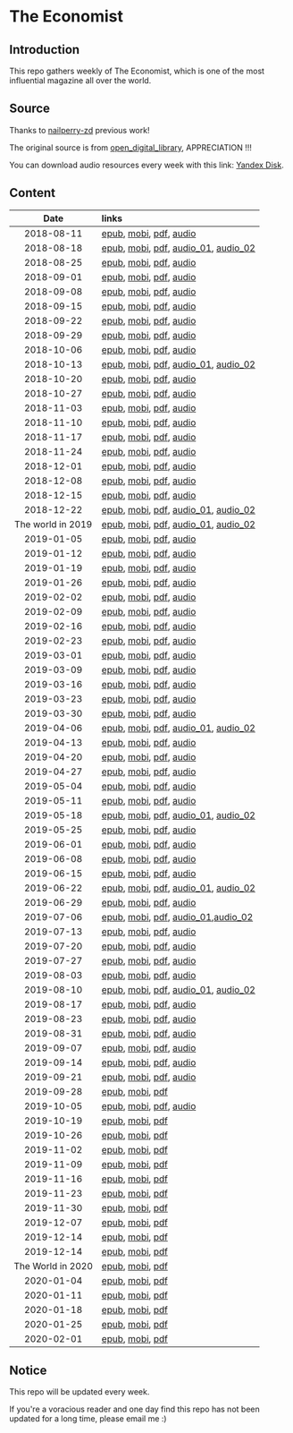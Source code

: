 # The Economist

## Introduction

This repo gathers weekly of The Economist, which is one of the most influential magazine all over the world.

## Source

Thanks to [nailperry-zd](https://github.com/nailperry-zd/The-Economist) previous work!

The original source is from [open_digital_library](https://vk.com/open_digital_library), APPRECIATION !!!

You can download audio resources every week with this link: [Yandex Disk](https://yadi.sk/d/BtzxAhnJ9qpuwg).

## Content

| Date | links |
| :----:   | :---- |
| 2018-08-11 | [epub](https://vk.com/doc223751908_472524988?hash=61a4f613a1c24934f8&dl=4ff835ae1c68fc8c6e), [mobi](https://vk.com/doc223751908_472525005?hash=5b3080755ba2d6c366&dl=4a0aa777ae372e38f9), [pdf](https://vk.com/doc223751908_472525027?hash=58ceb47f3dbb37d343&dl=4c46f6aa5588a5ea91), [audio](https://vk.com/doc223751908_472521840?hash=ec64a2664944097502&dl=1d699468e401da3d0b) |
| 2018-08-18 | [epub](https://vk.com/doc223751908_472997053?hash=9d410dbdddd4ed23f2&dl=47e1a76228853ad2ed), [mobi](https://vk.com/doc223751908_472997102?hash=d152241843ab6b560d&dl=c5544811c3e647d412), [pdf](https://vk.com/doc223751908_472997169?hash=f0a62db56ee8ed2dbb&dl=d099f14c346c893b93), [audio_01](https://vk.com/doc223751908_473060989?hash=1fa9d86cd1e1374ed0&dl=cf407422880d37edb3), [audio_02](https://vk.com/doc223751908_473060989?hash=1fa9d86cd1e1374ed0&dl=cf407422880d37edb3) |
| 2018-08-25 | [epub](https://vk.com/doc223751908_473614957?hash=3b35a42099e6b34f73&dl=cff546bb44521541da), [mobi](https://vk.com/doc223751908_473614969?hash=b0900514fe50e3e38d&dl=050c79764fc094c361), [pdf](https://vk.com/doc223751908_473614980?hash=23a98c9bd5bc163cdb&dl=93bf4c039f178d71e5), [audio](https://vk.com/doc223751908_473615072?hash=d9e7a0d74740dc5ba6&dl=1b4e1122c37b00a87e) |
| 2018-09-01 | [epub](https://vk.com/doc223751908_474134637?hash=c7f71d7c0af8fa5483&dl=ddc2f272ffba4de444), [mobi](https://vk.com/doc223751908_474134642?hash=529cea424f59f17d12&dl=5a0042431cc94f3bdd), [pdf](https://vk.com/doc223751908_474134649?hash=8a90ee53acb7ffb507&dl=87783291abe8074458), [audio](https://vk.com/doc223751908_474164271?hash=88d92f0d1b6a29c1cb&dl=2aab7476ff1a42ef27) |
| 2018-09-08 | [epub](https://vk.com/doc223751908_474792174?hash=4a1a5ae830d9036a17&dl=855988ef74c0a94fc5), [mobi](https://vk.com/doc223751908_474792183?hash=2cd55ec47047023d22&dl=59c267a20590e76513), [pdf](https://vk.com/doc223751908_474792197?hash=29ad334a659303a79e&dl=9c760c4aaaaac58e59), [audio](https://vk.com/doc223751908_474792337?hash=3e77af1bf1b0498b41&dl=ec430736cdc1ac7807) |
| 2018-09-15 | [epub](https://vk.com/doc223751908_475581851?hash=6b501fcabe96d1441b&dl=ecfc7bf12ea58eae4d), [mobi](https://vk.com/doc223751908_475581860?hash=698e929c5e40777b87&dl=96bf19fc57243eb48b), [pdf](https://vk.com/doc223751908_475581877?hash=856d9e9284de2399dd&dl=4fc941f9305bca4156), [audio](https://vk.com/doc223751908_475582176?hash=aa5d259022de0e8cf6&dl=8fe12cfbb57c548256) |
| 2018-09-22 | [epub](https://vk.com/doc223751908_476228893?hash=28eb50949ef8f95891&dl=a64853828d62b52bf8), [mobi](https://vk.com/doc223751908_476228902?hash=387eefb7702d8d3021&dl=1a82231de4e2989064), [pdf](https://vk.com/doc223751908_476228907?hash=49d0be9fc0bd233de4&dl=425653ef3ce874fca8), [audio](https://vk.com/doc223751908_476228979?hash=c3e5faba86cbda3e94&dl=b8e7dc66c85b8709af) |
| 2018-09-29 | [epub](https://vk.com/doc223751908_476826632?hash=22f1fcaa58f7d7cf2c&dl=d6b00069d5a94665a1), [mobi](https://vk.com/doc223751908_476826636?hash=4ee595c65055cf8526&dl=1c360840b15b9fd663), [pdf](https://vk.com/doc223751908_476826638?hash=4178b1eaf92cc747a1&dl=54924af5305b27841b), [audio](https://vk.com/doc223751908_476826667?hash=45ef39e080c5c10fe4&dl=3fd09bf04038383fba) |
| 2018-10-06 | [epub](https://vk.com/doc223751908_477542112?hash=898214a3cb22a9e47c&dl=00f9f36953a79b1805), [mobi](https://vk.com/doc223751908_477542114?hash=7d7d2e67803fe81866&dl=67d31d464ad9ed5288), [pdf](https://vk.com/doc223751908_477542120?hash=86127ab22dd5e077e7&dl=fe9fe5200ef25913db), [audio](https://vk.com/doc223751908_477541265?hash=4598db3096e3a7ca1f&dl=12f2dcfad4d852c5d0) |
| 2018-10-13 | [epub](https://vk.com/doc223751908_478275742?hash=f73e954c62d2093b5d&dl=2f3213fc5092367b76), [mobi](https://vk.com/doc223751908_478275746?hash=36a2d0a76b53cdea86&dl=0f7cabcf8112009bf1), [pdf](https://vk.com/doc223751908_478275754?hash=4a4396947dec388422&dl=04e7c6eb06f6c6bab6), [audio_01](https://vk.com/doc223751908_478278613?hash=13fee150184fa95cac&dl=438916066ba52f80b3), [audio_02](https://vk.com/doc223751908_478278652?hash=5efd55d2f3f7c78e79&dl=cd183a05b7f94214c5) |
| 2018-10-20 | [epub](https://vk.com/doc223751908_479109399?hash=3060f8a9461cda682e&dl=f265fc938c0c1a4903), [mobi](https://vk.com/doc223751908_479109407?hash=53040a01d36fe37ebd&dl=947f2bedccb3bf6427), [pdf](https://vk.com/doc223751908_479109411?hash=8e81de0e24f3d8a623&dl=b0e13b7e5922a5e0fa), [audio](https://vk.com/doc223751908_479104603?hash=2c61f81d653b36418a&dl=fea2f674a00e4e3817) |
| 2018-10-27 | [epub](https://vk.com/doc223751908_479802199?hash=2394825fad0f84234a&dl=66d46f0b7e8de9a40e), [mobi](https://vk.com/doc223751908_479802230?hash=ce29edf6400890a823&dl=222638cc3b4cbbd0a2), [pdf](https://vk.com/doc223751908_479802261?hash=3e9c152d7215eaa236&dl=3ecb9b9de93649ca9e), [audio](https://vk.com/doc223751908_479802828?hash=49513a4c940a0f4d4e&dl=bcb36e5f5b515b1f50) |
| 2018-11-03 | [epub](https://vk.com/doc223751908_480503642?hash=0d6371c4a06c1971f8&dl=50319b679c4219a0cc), [mobi](https://vk.com/doc223751908_480503644?hash=3f5160851cbec69fe0&dl=ac0c7fccac45918750), [pdf](https://vk.com/doc223751908_480503645?hash=e63c912034b7a2f7b1&dl=374cc636c4a64e0a6d), [audio](https://vk.com/doc223751908_480623350?hash=2f822e921f72724fd8&dl=a795f7ffe4e0e996ef) |
| 2018-11-10 | [epub](https://vk.com/doc223751908_481305202?hash=3a869f85fc68494f5d&dl=565e98fa6a41f06485), [mobi](https://vk.com/doc223751908_481305228?hash=f9bcbe0a53d89f099d&dl=3769fb67c4243745a4), [pdf](https://vk.com/doc223751908_481305248?hash=e061b68826121f697b&dl=5f26999b2c5240c8be), [audio](https://vk.com/doc223751908_481305618?hash=e40238353330193267&dl=36533f6314a84b890c) |
| 2018-11-17 | [epub](https://vk.com/doc223751908_482073469?hash=d09a141c20cf377491&dl=60f92c9d2b5eb34c69), [mobi](https://vk.com/doc223751908_482073470?hash=6ab540ed4b276918bc&dl=3b88ec75d5cf79c46c), [pdf](https://vk.com/doc223751908_482073471?hash=730bf9b08a5e5328fd&dl=f0b5d760439207bd34), [audio](https://vk.com/doc223751908_482073481?hash=14f388b43af7224c0a&dl=487680a0216377843e) |
| 2018-11-24 | [epub](https://vk.com/doc223751908_482789534?hash=6098506be99e9ba507&dl=6aa85f776305a44020), [mobi](https://vk.com/doc223751908_482789544?hash=f3de2b211327ff3d90&dl=77cdd63130536ee1d3), [pdf](https://vk.com/doc223751908_482789560?hash=2ef221f73f2461ea3f&dl=ae1d969e92c602b717), [audio](https://vk.com/doc223751908_482770199?hash=a618a42c11ddb2bb55&dl=538b6e390c102aca32) |
| 2018-12-01 | [epub](https://vk.com/doc223751908_483534321?hash=ed5dd713adbb4ca840&dl=d3a06b6ce56d56db1b), [mobi](https://vk.com/doc223751908_483534353?hash=470c11ac87747ba55f&dl=36874271b5921b7cc5), [pdf](https://vk.com/doc223751908_483534392?hash=09411c73060fa12c11&dl=f604c3e86e56a8c23c), [audio](https://vk.com/doc223751908_483534917?hash=fa1f51ffc38d2cb90d&dl=df58fb96b0bbad4c2f) |
| 2018-12-08 | [epub](https://vk.com/doc223751908_484424568?hash=20521210c77d5b5009&dl=9decad7f4ee512684e), [mobi](https://vk.com/doc223751908_484424576?hash=3f3d211b0c2dd0094b&dl=6d6e246dd031d76833), [pdf](https://vk.com/doc223751908_484424589?hash=20a759fe2daa61564d&dl=39025cb3f8d5cea090), [audio](https://vk.com/doc223751908_484424733?hash=35595139c6378587cf&dl=4f24dec11f70493c2f) |
| 2018-12-15 | [epub](https://vk.com/doc223751908_485033021?hash=e2555d26f785ff187c&dl=1276b62960b30e8c51), [mobi](https://vk.com/doc223751908_485033025?hash=70d372d2e181d71a94&dl=14151e5326258e1350), [pdf](https://vk.com/doc223751908_485033035?hash=f0e0ce8d78c912dabc&dl=6739e6f4da8c5177d7), [audio](https://vk.com/doc223751908_485033128?hash=83c418d04567f2d9d9&dl=84a978d4af8f16bf51) |
| 2018-12-22 | [epub](https://vk.com/doc223751908_485825553?hash=08beb948bfd69e83c4&dl=edd2a10e3af78c089c), [mobi](https://vk.com/doc223751908_485825561?hash=cd49ed9753e7e82f7b&dl=517cd7487aba6e39d7), [pdf](https://vk.com/doc223751908_485825567?hash=b31dd102931583500e&dl=434a9844454e265b42), [audio_01](https://vk.com/doc223751908_485824819?hash=deccb618506c2da2fc&dl=a6b1dd550109bbc21c), [audio_02](https://vk.com/doc223751908_485824862?hash=cf32ed4cc284eedbdb&dl=27ea839ac5ce741f43) |
| The world in 2019 | [epub](https://vk.com/doc223751908_487059143?hash=94701e75ff425dcf6f&dl=e657c0f060bed18ba4), [mobi](https://vk.com/doc223751908_487059638?hash=49147a9f275ac0978e&dl=789053be928205b4ce), [pdf](https://vk.com/doc223751908_487060055?hash=a0312f47298e52f23c&dl=1ecc0307c0872d3870), [audio_01](https://vk.com/doc223751908_487061016?hash=5f5e38465836feb750&dl=1cbf6cd960a8a535d0), [audio_02](https://vk.com/doc223751908_487061994?hash=a0d3ef7123a8b9a8ec&dl=68afc1995bf48c75d7) |
| 2019-01-05 | [epub](https://vk.com/doc223751908_487683952?hash=ccd136d60910608dc5&dl=04556605f84764af5b), [mobi](https://vk.com/doc223751908_487683955?hash=61c4ac45593f33206f&dl=4064f0e380152ec08f), [pdf](https://vk.com/doc223751908_487683959?hash=fc8f462c90e2c728a8&dl=53b1de5736075c5470), [audio](https://vk.com/doc223751908_487684026?hash=a0330751639c4cda63&dl=7b5f5bd81ade74207d) |
| 2019-01-12 | [epub](https://vk.com/doc223751908_488746487?hash=932f4bc484a9fea388&dl=1f055af0c0f0984c44), [mobi](https://vk.com/doc223751908_488746551?hash=dd80a1b4530a44929a&dl=e77d486a8af7a4cf30), [pdf](https://vk.com/doc223751908_488746619?hash=b2ce8048720f2ef92a&dl=bcf5acf4c67dd9d591), [audio](https://vk.com/doc223751908_488740963?hash=2cd75d12ad19a7a1db&dl=46bb8bdddd03d6a5f2) |
| 2019-01-19 | [epub](https://vk.com/doc223751908_489311782?hash=02a1e1df0aa19649bc&dl=4bb436334bdcfa1292), [mobi](https://vk.com/doc223751908_489311799?hash=e97394279457d616c6&dl=5e398cafaddaff81c9), [pdf](https://vk.com/doc223751908_489311813?hash=5e50943cc1f77f9f4e&dl=60dcbf96c20e35a1e4), [audio](https://vk.com/doc223751908_489312063?hash=74a5a369e1b64ab17f&dl=1ef1841616ddeaa576) |
| 2019-01-26 | [epub](https://vk.com/doc223751908_490111428?hash=60e5a80727ae50eeba&dl=b9e54a9a7a089425b5), [mobi](https://vk.com/doc223751908_490111431?hash=dbf11ca2b669b33f62&dl=01ba90e132f182d36b), [pdf](https://vk.com/doc223751908_490111434?hash=f21975ff6e19038fda&dl=ce92bc00801367dd96), [audio](https://vk.com/doc223751908_490110807?hash=70f48d620be70f16da&dl=416d1bfad81876b36f) |
| 2019-02-02 | [epub](https://vk.com/doc223751908_491018454?hash=404dbff84aaa388f95&dl=2362194f7a63a15ceb), [mobi](https://vk.com/doc223751908_491018432?hash=78cd583088329ac041&dl=ba08a95959c96ca2ae), [pdf](https://vk.com/doc223751908_491018472?hash=8df20546167ef64e48&dl=4fb061d1b856df97de), [audio](https://vk.com/doc223751908_491019066?hash=5bbafb2b2a3bbc84cc&dl=841e253c665a0e4670) |
| 2019-02-09 | [epub](https://vk.com/doc223751908_491700899?hash=969aa7865b1521bb50&dl=be8584ac670ecbafb8), [mobi](https://vk.com/doc223751908_491700914?hash=0b2c47e7ec1a6cf0e7&dl=441ed3c918b62672d1), [pdf](https://vk.com/doc223751908_491700922?hash=d228ff1b3e4e9fbda6&dl=00211f7bba96c01c04), [audio](https://vk.com/doc223751908_491698690?hash=7eb1122ac2686a9b23&dl=7e3f219218c849a6f1) |
| 2019-02-16 | [epub](https://vk.com/doc223751908_492610742?hash=7dbe4762a2abacc866&dl=32badd44f2a5def697), [mobi](https://vk.com/doc223751908_492610925?hash=3a05a92b33e4e63377&dl=b7288d2428677def2b), [pdf](https://vk.com/doc223751908_492611163?hash=35254c54d26040e409&dl=03bae698aaf26e8251), [audio](https://vk.com/doc223751908_492594950?hash=c56977957254f9fc0c&dl=1be79445c66097dcbc) |
| 2019-02-23 | [epub](https://vk.com/doc223751908_493356550?hash=13a5a6e1a8a8685360&dl=987814634f0d86bfd2), [mobi](https://vk.com/doc223751908_493356577?hash=a379bbab20838b939a&dl=98db16dad7502a90b2), [pdf](https://vk.com/doc223751908_493356612?hash=ce80e2b01cf09e2a77&dl=57adb94882a142bebe), [audio](https://vk.com/doc223751908_493357065?hash=4cf198bb9848470340&dl=244b458c5e7aa7e431) |
| 2019-03-01 | [epub](https://vk.com/doc223751908_494138778?hash=9cc744470b1c0a4efa&dl=ae66d910af19442fb4), [mobi](https://vk.com/doc223751908_494138796?hash=fdd0db27c46d65fb08&dl=b1c92852023fbc41c8), [pdf](https://vk.com/doc223751908_494138813?hash=2eecde906d3c1f23db&dl=3b85a709226373caff), [audio](https://vk.com/doc223751908_494139058?hash=71fbb9b81b77aa80be&dl=4d991ab6adec5073d3) |
| 2019-03-09 | [epub](https://vk.com/doc223751908_494931873?hash=d84fea822ba8f87d2b&dl=55df20d141ad9a213a), [mobi](https://vk.com/doc223751908_494931906?hash=e0fad3f686d6bfc02f&dl=03826f22b37b7eee25), [pdf](https://vk.com/doc223751908_494931933?hash=2b79ffa61c96ee5de0&dl=42c6f2b209775710ab), [audio](https://vk.com/doc223751908_494931564?hash=8ee29a25a43e06859b&dl=5bc6a834044e9ba2ed) |
| 2019-03-16 | [epub](https://vk.com/doc223751908_495637377?hash=2f3298570dfe1c1e53&dl=f7fcd8eb84bca38469), [mobi](https://vk.com/doc223751908_495637382?hash=4c8a527084d31b8a76&dl=68fa60f2f7ccaf8cef), [pdf](https://vk.com/doc223751908_495637385?hash=aa9cfcfd5672022e91&dl=dc101534c4583e806a), [audio](https://vk.com/doc223751908_495638444?hash=250d0cb26143b24777&dl=be330abc10ef93107d) |
| 2019-03-23 | [epub](https://vk.com/doc223751908_496536831?hash=6d34165e063dfec2ea&dl=8854af8b734a992483), [mobi](https://vk.com/doc223751908_496536870?hash=edc66b3bd7b9c85355&dl=8091a4a744fb47353a), [pdf](https://vk.com/doc223751908_496536936?hash=e214b6eb81cb49c4b6&dl=49eafe2c0c933079f9), [audio](https://vk.com/doc223751908_496537390?hash=a30dd6734a14620b4a&dl=35bc506cb329f05946) |
| 2019-03-30 | [epub](https://vk.com/doc223751908_497283059?hash=e213cbab3c28f26fbf&dl=3e36ea2fc3191026c4), [mobi](https://vk.com/doc223751908_496536870?hash=edc66b3bd7b9c85355&dl=8091a4a744fb47353a), [pdf](https://vk.com/doc223751908_496536936?hash=e214b6eb81cb49c4b6&dl=49eafe2c0c933079f9), [audio](https://vk.com/doc223751908_496537390?hash=a30dd6734a14620b4a&dl=35bc506cb329f05946) |
| 2019-04-06 | [epub](https://vk.com/doc223751908_498130898?hash=fd1d32a8944f3b13e5&dl=530c341a445f8e4642), [mobi](https://vk.com/doc223751908_498130946?hash=80c365a1dd8d2fd7ae&dl=d338bf34b7782e871e), [pdf](https://vk.com/doc223751908_498131006?hash=e54097777f80c88b3e&dl=298cece89fbfa8e800), [audio_01](https://vk.com/doc223751908_498133119?hash=32a41403abc6b6af74&dl=1e9c3f34a9b546b42f), [audio_02](https://vk.com/doc223751908_498134191?hash=69bc366568ae895e3d&dl=b0ab07942ab5c9d4e0) |
| 2019-04-13 | [epub](https://vk.com/doc223751908_498903806?hash=dec012928d8639bc77&dl=357988f07314fcb211), [mobi](https://vk.com/doc223751908_498903811?hash=d57097b161eaf2162d&dl=2eea29ae68fb24a2d3), [pdf](https://vk.com/doc223751908_498903813?hash=d9730434636609ba2f&dl=f7f25cc4f561c8e865), [audio](https://vk.com/doc223751908_498903845?hash=44f7be57e28f9e071b&dl=63a31144c3c7714948) |
| 2019-04-20 | [epub](https://vk.com/doc223751908_499702098?hash=c726e617efd2f25cb5&dl=8e4f29ff85b4aeb64d), [mobi](https://vk.com/doc223751908_499702099?hash=50862baf3c0626fc38&dl=dacff3f3b3491a310c), [pdf](https://vk.com/doc223751908_499702100?hash=bb4f6ec4d03e9757aa&dl=a7819e8519bbfef64f), [audio](https://vk.com/doc223751908_499702245?hash=63ec441d19764106e1&dl=e594b27e11da8ab6a8) |
| 2019-04-27 | [epub](https://vk.com/doc223751908_500528841?hash=38e0b959117438442c&dl=24cb4093ee84b479e8), [mobi](https://vk.com/doc223751908_500528873?hash=9408e850427d33fdbf&dl=ab56b9871fc338bbf0), [pdf](https://vk.com/doc223751908_500528906?hash=4660042f1b457fa7a4&dl=826f46c5945c460143), [audio](https://vk.com/doc223751908_500529254?hash=435b80fba134125262&dl=bb9d7cb7131a89373f) |
| 2019-05-04 | [epub](https://vk.com/doc223751908_501254958?hash=39367760a766b42df8&dl=f5d26c7e60b191478f), [mobi](https://vk.com/doc223751908_501254962?hash=e1135110ce9f293601&dl=c15ad61b78942eb331), [pdf](https://vk.com/doc223751908_501254965?hash=0c155b5fa627cf1a39&dl=182fc72564831a9bbe), [audio](https://vk.com/doc223751908_501254035?hash=8bb6b65f5ba2a649f2&dl=faff3c9e1c375d2cd2) |
| 2019-05-11 | [epub](https://vk.com/doc223751908_502194927?hash=3b0fc68e45cfde6b4a&dl=e48359f906aaf03446), [mobi](https://vk.com/doc223751908_502194947?hash=cd3591d1d23339dc63&dl=a4bd9d1e23e9d25747), [pdf](https://vk.com/doc223751908_502194975?hash=7c00fcd257fbb1dbe1&dl=eb1c36fbcffddbb3ea), [audio](https://vk.com/doc223751908_502195338?hash=4fa05ff3cfe1a37ee5&dl=3f8597b18de95dc258) |
| 2019-05-18 | [epub](https://vk.com/doc223751908_502793790?hash=69e572fea4c063e63b&dl=13fcd627a40277a812), [mobi](https://vk.com/doc223751908_502793796?hash=d133b069f93b3cbc27&dl=ff0fc7f4d262993448), [pdf](https://vk.com/doc223751908_502793802?hash=b0c61c899eae6e84c2&dl=64974208490cff0fbc), [audio_01](https://vk.com/doc223751908_502793956?hash=a2b8296cd58bd51cf5&dl=2960bc2e6685cf148c), [audio_02](https://vk.com/doc223751908_502793999?hash=eea99d567b14543c7c&dl=a0de821e8b592cb1da) |
| 2019-05-25 | [epub](https://vk.com/doc223751908_503707265?hash=083587b52a41150a9b&dl=54250d6ce9a4db3dbc), [mobi](https://vk.com/doc223751908_503707303?hash=cbc5540447fed0cdea&dl=b558d6c0835a8a300e), [pdf](https://vk.com/doc223751908_503707349?hash=742d0c06c4ffddbe57&dl=ecd1b947def3038f34), [audio](https://vk.com/doc223751908_503706188?hash=4fd1db9b07feb3d690&dl=3c88217497e8f5ed4d) |
| 2019-06-01 | [epub](https://vk.com/doc223751908_504519272?hash=d0dad5ca1fbfb8b9c2&dl=b27b745ab077c24acc), [mobi](https://vk.com/doc223751908_504519288?hash=07fc72a4a26e6e8ad4&dl=13bdebb0aeddca622a), [pdf](https://vk.com/doc223751908_504519308?hash=6143cf2c9e47d8fce5&dl=7b495e1e122931f7b2), [audio](https://vk.com/doc223751908_504519566?hash=d891ba5e08501dcfc1&dl=a824e78edce61c72a6) |
| 2019-06-08 | [epub](https://vk.com/doc223751908_505403506?hash=f379f122cd074d0f72&dl=e785a58eea96f16023), [mobi](https://vk.com/doc223751908_505403519?hash=c58810ae4d69a7a09d&dl=37ab566a184aa185b5), [pdf](https://vk.com/doc223751908_505403537?hash=15ffac5a9408e04a40&dl=c971905a0435a7b375), [audio](https://vk.com/doc223751908_505403822?hash=3a16ec4ee53d4826b4&dl=609908a3b555639cfd) |
| 2019-06-15 | [epub](https://vk.com/doc223751908_506414917?hash=d2c57324c7359d6818&dl=0edde358af0cff6104), [mobi](https://vk.com/doc223751908_506414938?hash=0cb649bc3597ffb0e5&dl=4518a809897684ba8d), [pdf](https://vk.com/doc223751908_506414967?hash=b3d3efe6543c68ddcc&dl=38e8a124c7a90fba9c), [audio](https://vk.com/doc223751908_506415267?hash=cb67ca387d491e54cc&dl=412f9a6139f13759cc) |
| 2019-06-22 | [epub](https://vk.com/doc223751908_507270481?hash=3a678b337b43f581dd&dl=925e492c990e35ed7c), [mobi](https://vk.com/doc223751908_507270511?hash=eb6de4ab9ac9d5dcb6&dl=ba70c076c42b59ce37), [pdf](https://vk.com/doc223751908_507270541?hash=466d23e2ee9070b493&dl=ed982c93dcd33dfaf5), [audio_01](https://vk.com/doc223751908_507271357?hash=e635aaf35ced16b8ef&dl=5deeb71b5de4a56ec5), [audio_02](https://vk.com/doc223751908_507271563?hash=b92b86b9d71acd9dc0&dl=7592eada0647cbd400) |
| 2019-06-29 | [epub](https://vk.com/doc223751908_508186205?hash=cca8a258b38c02a719&dl=2de9f6fb8936af4584), [mobi](https://vk.com/doc223751908_508186264?hash=6272d3e5dfe392ef9c&dl=477c8dec0557b2b171), [pdf](https://vk.com/doc223751908_508186152?hash=d2ca0b42bc75950ceb&dl=0ca2b1c162af73369f), [audio](https://vk.com/doc223751908_508186085?hash=e9609eef5f508d7282&dl=196f166df9232cb419) |
| 2019-07-06 | [epub](https://vk.com/doc223751908_508789108?hash=eaa6a631e44d32b481&dl=3a4116b2c8c8f75c82), [mobi](https://vk.com/doc223751908_508789142?hash=aebd78135f851a8443&dl=26bbeb89b8b5a4778b), [pdf](https://vk.com/doc223751908_508789158?hash=10e5ca14a9558b24b3&dl=41c1277491c5d35f3e), [audio_01](https://vk.com/doc223751908_508788376?hash=c05b5558d2a509794f&dl=07f52d96b66f499ffb),[audio_02](https://vk.com/doc223751908_508782432?hash=ca09ad4e664d5191dc&dl=1d193360fc91c473ba) |
| 2019-07-13 | [epub](https://vk.com/doc223751908_509635381?hash=1330bf9b76356c39c8&dl=633f2756020cecfbd6), [mobi](https://vk.com/doc223751908_509635384?hash=f6aa2fe31b4db2b091&dl=124a47f6f24f3e5abf), [pdf](https://vk.com/doc223751908_509635391?hash=22361967925f8a38d0&dl=9fa9a9af0994147bc4), [audio](https://vk.com/doc223751908_509635511?hash=2e9df3d57fca093263&dl=fe72781ada62594140) |
| 2019-07-20 | [epub](https://vk.com/doc223751908_510357806?hash=a71cfb39a2c55a99b9&dl=478fb807bd00be9390), [mobi](https://vk.com/doc223751908_510357817?hash=9bdd1b14fab66b5bb7&dl=8e2481310f9b6bec51), [pdf](https://vk.com/doc223751908_510357825?hash=ecfa42c15d5c1fdcc0&dl=d807e1acc21b66fee4), [audio](https://vk.com/doc223751908_510358024?hash=87d512d77d4d24ffe3&dl=522438fdc9fc3ef12c) |
| 2019-07-27 | [epub](https://vk.com/doc223751908_511007103?hash=418824a1bde301ba48&dl=c9276c3be30d8a94b0), [mobi](https://vk.com/doc223751908_511007128?hash=842a743582ea49620e&dl=a99f1bc5a7cdaed099), [pdf](https://vk.com/doc223751908_511007158?hash=f2636a05b54c91fbab&dl=9e30a52b4037dd07e5), [audio](https://vk.com/doc223751908_510980305?hash=166d30812a109b923a&dl=290e3a863807c20283) |
| 2019-08-03 | [epub](https://vk.com/doc223751908_511762010?hash=897f80cc7c6dc90048&dl=f5ed903900e1fc0402), [mobi](https://vk.com/doc223751908_511762034?hash=8168b315e245ceb7b8&dl=a1d59776efbcdd0eb7), [pdf](https://vk.com/doc223751908_511762058?hash=ae9c789551e317f68d&dl=fb03db2958702ea57c), [audio](https://vk.com/doc223751908_511762446?hash=aa7643717854ed7f8e&dl=ee561b084b22517cff) |
| 2019-08-10 | [epub](https://vk.com/doc223751908_512506854?hash=6290f819d34d37e115&dl=4656777533b5414b52), [mobi](https://vk.com/doc223751908_512506875?hash=e56fc2cf1997c48b0c&dl=aaca600fc837607318), [pdf](https://vk.com/doc223751908_512506895?hash=3f0f0dce904efdfca3&dl=429e56f02ef3dfb58a), [audio_01](https://vk.com/doc223751908_512507151?hash=8f98e1d5b43266689a&dl=9251cdfe87d9b5597d), [audio_02](https://vk.com/doc223751908_512507336?hash=9de140c14a7d69905d&dl=5faa42fa29800d9495) |
| 2019-08-17 | [epub](https://vk.com/doc223751908_513175324?hash=528194ad6fd44aa0d0&dl=5b8496a03b4b1a476f), [mobi](https://vk.com/doc223751908_513175326?hash=ba27c6d683d836b2f8&dl=378fa7b26a7396d43a), [pdf](https://vk.com/doc223751908_513175327?hash=a1953d07e416289210&dl=13e1790a9f3b6ce147), [audio](https://vk.com/doc223751908_513175713?hash=130d1892250b598735&dl=82e8ce3fb68f8c98d2) |
| 2019-08-23 | [epub](https://vk.com/doc223751908_514082236?hash=53991d498c844f96b6&dl=ae4a2f8f44a348cca2), [mobi](https://vk.com/doc223751908_514082257?hash=9c5e5adef96dc6b217&dl=ab753b04e2c2782fc4), [pdf](https://vk.com/doc223751908_514082288?hash=667341ba990f9f8b52&dl=0d78058178bbc39b62), [audio](https://vk.com/doc223751908_514081991?hash=2eef97a7f5a0390bda&dl=adc91b2d653e1ba6a2) |
| 2019-08-31| [epub](https://vk.com/doc223751908_515074475?hash=9ab512d42abc2f7c16&dl=e2f1d4e6d2bf345ec8), [mobi](https://vk.com/doc223751908_515074500?hash=7d5e4283549a50acb3&dl=cc4be04ab0d9d5ca7d), [pdf](https://vk.com/doc223751908_515074527?hash=37eaa68da68ca7dec1&dl=9803998c36c2556c8b), [audio](https://vk.com/doc223751908_515062906?hash=a29f8bd1d2e4931337&dl=230b64d813bec202b3) |
| 2019-09-07| [epub](https://vk.com/doc223751908_515711369?hash=5dc339c755552c09df&dl=67142c3ede0ea3c7ad), [mobi](https://vk.com/doc223751908_515711382?hash=b3229b641ca573fed1&dl=daaf2ce4d154c384a9), [pdf](https://vk.com/doc223751908_515711401?hash=3f4626ba852e91698a&dl=446319a89a90ce1615), [audio](https://vk.com/doc223751908_515705328?hash=45a684473ea27c2b4f&dl=cbb53cd4a50e5d25f1) |
| 2019-09-14| [epub](https://vk.com/doc223751908_516723822?hash=dbac81d0af0be2e15c&dl=f6355054c6f6b0879d), [mobi](https://vk.com/doc223751908_516723829?hash=f50fb2f39c1a05deab&dl=e114fc554777e3d498), [pdf](https://vk.com/doc223751908_516723838?hash=a95f8d27979240d9d6&dl=6e9a7a11c1c7bc9896), [audio](https://vk.com/doc223751908_516697867?hash=135b12fa43bed8e838&dl=632e7d21e0675782ef) |
| 2019-09-21| [epub](https://vk.com/doc223751908_517498424?hash=c74fa9bf5511645850&dl=76c6ffe7ad4031e665), [mobi](https://vk.com/doc223751908_517498465?hash=459b13249adaac5a3f&dl=d0215b319163429372), [pdf](https://vk.com/doc223751908_517498521?hash=94498909fba379ba59&dl=5c18567333af0a2612), [audio](https://vk.com/doc223751908_517511278?hash=68785ef4c6a00ece9b&dl=543848e7e9077f6752) |
| 2019-09-28| [epub](https://vk.com/doc223751908_518419831?hash=d5bb2d29de9e468be2&dl=9f02088be65c3ccf8a), [mobi](https://vk.com/doc223751908_518419835?hash=8749ac0758d81cfa4a&dl=c87e29472f8e3827bf), [pdf](https://vk.com/doc223751908_518419839?hash=f470a5cda5841fe3d3&dl=f0e10f05fbac35d57b) |
| 2019-10-05| [epub](https://vk.com/doc223751908_519469439?hash=c31630efbdbfdc7bd1&dl=b12e4ac42af8f39344), [mobi](https://vk.com/doc223751908_519469478?hash=e55f8f1a7ccb909154&dl=0528a3b7c2b227d3d1), [pdf](https://vk.com/doc223751908_519469523?hash=ae26b253387c802157&dl=016a5b8043476f4f5c), [audio](https://s297myt.storage.yandex.net/rdisk/6bba6f1b0ef112975f1d21da41ccc4e90816b4d4597d34d04b6a81c2e778d1e6/5d99c670/2cKyP1TCRD7xkgSpKKZeUcPZ9hbQxCtsm9wxufceT_jeaTLZPt0eyNOdU7ENwMsPpV73BbItpkYTI8p4QM7pRg==?uid=0&filename=The_Economist_audio_edition_2019-10-05.7z&disposition=attachment&hash=ODxWKdCR252yAOQ6Qi35FLgf522quyu4EdpICyUBLEpCBqAQDYJqn1HXEZ1WTBnRq/J6bpmRyOJonT3VoXnDag%3D%3D%3A/The_Economist_audio_edition_2019-10-05.7z&limit=0&content_type=application%2Fx-7z-compressed&owner_uid=266462928&fsize=173843156&hid=6b0ee2ad2d67e8298587deb20d8463cd&media_type=compressed&tknv=v2&rtoken=gfPHS71BxQFJ&force_default=no&ycrid=na-e7a8fbb22d6cc4f4293a33ed5f2f449d-downloader8f&ts=5943bac2a7c00&s=08a59d762889dac98849efb8b2ad6f559eff036988becbcfeba28201f8d7a0f7&pb=U2FsdGVkX1--qCZtrzLt6tKAvVUyMLbSrxz2lgZPJoi-p3dh-MjRVW8aHlaAgh0gRTWiVh2jd_iuFQKtr_RhCTJ-pnMsrAIS05ojL13MxuI)|
| 2019-10-19| [epub](https://vk.com/doc223751908_521198741?hash=96dc5d1b74960ce791&dl=3a38ba2d27755c4b45), [mobi](https://vk.com/doc223751908_521198749?hash=0d5d25388cc57eb7d7&dl=e4c1b7a7aed9974cc6), [pdf](https://vk.com/doc223751908_521198773?hash=c92db70d4be69f10df&dl=3cee9bfc8c51337d0a) |
| 2019-10-26| [epub](https://vk.com/doc223751908_522138001?hash=807e53c0e02025413f&dl=c6cf7354d4c5981a4d), [mobi](https://vk.com/doc223751908_522138023?hash=bdeac74d3b5a4fec64&dl=50a84e2b658f08edc2), [pdf](https://vk.com/doc223751908_522138092?hash=b7d22c946bea7bc81c&dl=21ac2aee5b6e88fc43) |
| 2019-11-02| [epub](https://vk.com/doc223751908_523374591?hash=f8b471412604a22412&dl=b13d49c809473fab3d), [mobi](https://vk.com/doc223751908_523374597?hash=b6b7af93e81f63b527&dl=a262b7dc1baf9f7d62), [pdf](https://vk.com/doc223751908_523374605?hash=cdb36a325240dd38dc&dl=40be07a292c5f5fd9a) |
| 2019-11-09| [epub](https://vk.com/doc223751908_523878116?hash=2610c0c21327c67732&dl=69dab711cb679b8a2f), [mobi](https://vk.com/doc223751908_523878136?hash=964bfcde1ad2af609e&dl=bcaa00b1d9e98ef5f5), [pdf](https://vk.com/doc223751908_523878156?hash=4b35baf69f0a51aa42&dl=384d8d38d34ae8f858) |
| 2019-11-16| [epub](https://vk.com/doc223751908_525009249?hash=5d21bca4d227d01b7f&dl=988f80d5106ebca4c2), [mobi](https://vk.com/doc223751908_525009265?hash=5af5b59bc894d44e20&dl=5f268b40bfd69bbf07), [pdf](https://vk.com/doc223751908_525009321?hash=92f5db509dfa2e3a9a&dl=dc634db12dfc6e6676) |
| 2019-11-23| [epub](https://vk.com/doc223751908_525674858?hash=99df2ed074f58cbc79&dl=63a797951b7739f5e4), [mobi](https://vk.com/doc223751908_525674877?hash=44ec882fa24de0b55a&dl=6c984ab0964dfe9976), [pdf](https://vk.com/doc223751908_525674952?hash=a37f05d175efd700d1&dl=95c8cca4a3c0c165d9) |
| 2019-11-30| [epub](https://vk.com/doc223751908_526687190?hash=6195952a029406402e&dl=3022133d084af74c82), [mobi](https://vk.com/doc223751908_526687206?hash=473a647e43a44e330e&dl=1b0c3d785bd4eee46b), [pdf](https://vk.com/doc223751908_526687255?hash=bc4067cb0fc7879b3d&dl=c0b6b9b0ddc26896a6) |
| 2019-12-07| [epub](https://vk.com/doc223751908_527596828?hash=6d6b09241e303322cf&dl=be581df59687fce4b0), [mobi](https://vk.com/doc223751908_527596849?hash=0304e9b836a8ac6819&dl=4efaf43ede06604980), [pdf](https://vk.com/doc223751908_527596916?hash=26b993dd55b0fd68a0&dl=3badbc6dfcc73c7de8) |
| 2019-12-14| [epub](https://vk.com/doc223751908_528469462?hash=6edcf138b224d428c2&dl=e4b0dcfc33bd3a6abb), [mobi](https://vk.com/doc223751908_528469480?hash=2214be9353de9ea5f3&dl=cbaa9a0cabb48b1fb6), [pdf](https://vk.com/doc223751908_528469532?hash=c21d4411f3a7e2bdcb&dl=3b93f6026ef28bf201) |
| 2019-12-14| [epub](https://vk.com/doc223751908_529440588?hash=9d37247218a5270074&dl=fb2b1001d9032cd16e), [mobi](https://vk.com/doc223751908_529440615?hash=9bb6392bd097631fce&dl=888edc3617a4188933), [pdf](https://vk.com/doc223751908_529440683?hash=66bc8992500e125882&dl=383b0e5b1819449bf2) |
| The World in 2020| [epub](https://vk.com/doc223751908_530774990?hash=8c612ba634e9bee79a&dl=ca86daa480bba11c1a), [mobi](https://vk.com/doc223751908_530774995?hash=0100a6b7e051e21bec&dl=4d51a5e2d0cd9e9960), [pdf](https://vk.com/doc223751908_530775005?hash=8861ff17472b294a0b&dl=7c5977698e50a0ae58) |
| 2020-01-04| [epub](https://vk.com/doc223751908_531268245?hash=54d87ac150333d8e44&dl=c86a8e8dbf9acdcbfa), [mobi](https://vk.com/doc223751908_531268274?hash=574fe487c66c75c756&dl=6431829c8418bab570), [pdf](https://vk.com/doc223751908_531268315?hash=a8c7599b3da3130828&dl=6966eae6e6bc1d40b5) |
| 2020-01-11| [epub](https://vk.com/doc223751908_532260098?hash=7d9f65647ad4649629&dl=dd4c2cf453f7c4b05f), [mobi](https://vk.com/doc223751908_532260103?hash=7e27c0770492c4d318&dl=1f02177e832d2984c7), [pdf](https://vk.com/doc223751908_532260108?hash=44d1fcccd8a05aa93a&dl=fc9f2494f05e7c5e8b) |
| 2020-01-18| [epub](https://vk.com/doc223751908_533161775?hash=4b15da510e709a04b3&dl=bb772cac6c428c2529), [mobi](https://vk.com/doc223751908_533161779?hash=5dcf7ed83c792560f5&dl=9854c67c2cd1ba97cb), [pdf](https://vk.com/doc223751908_533161782?hash=c1b2b934bc73dcd5c3&dl=3ec81913de28df2503) |
| 2020-01-25| [epub](https://vk.com/doc223751908_534075017?hash=4bda3643515a4394d7&dl=14b296b63af796cd88), [mobi](https://vk.com/doc223751908_534075019?hash=128eb14e0710ae11fa&dl=8e477483ff9a678770), [pdf](https://vk.com/doc223751908_534075020?hash=19614145c5e3da436e&dl=5b2391182475dc135f) |
| 2020-02-01| [epub](https://vk.com/doc223751908_535161579?hash=1420b20b6440de3ab1&dl=f6ea513f177145b7c6), [mobi](https://vk.com/doc223751908_535161610?hash=39e9c997da56510e3d&dl=9ebdca5dcee96afcf7), [pdf](https://vk.com/doc223751908_535161645?hash=080cb070ceaf0111e4&dl=b9107afa7594f11818) |

## Notice

This repo will be updated every week. 

If you're a voracious reader and one day find this repo has not been updated for a long time, please email me :)

